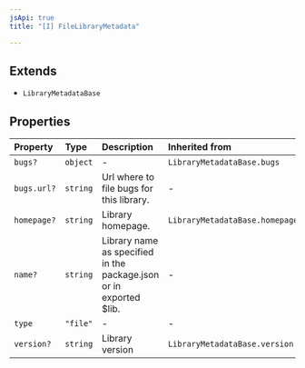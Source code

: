 ```yaml
---
jsApi: true
title: "[I] FileLibraryMetadata"

---
```

## Extends

- `LibraryMetadataBase`

## Properties

| Property | Type | Description | Inherited from |
| :------ | :------ | :------ | :------ |
| `bugs?` | `object` | - | `LibraryMetadataBase.bugs` |
| `bugs.url?` | `string` | Url where to file bugs for this library. | - |
| `homepage?` | `string` | Library homepage. | `LibraryMetadataBase.homepage` |
| `name?` | `string` | Library name as specified in the package.json or in exported $lib. | - |
| `type` | `"file"` | - | - |
| `version?` | `string` | Library version | `LibraryMetadataBase.version` |
